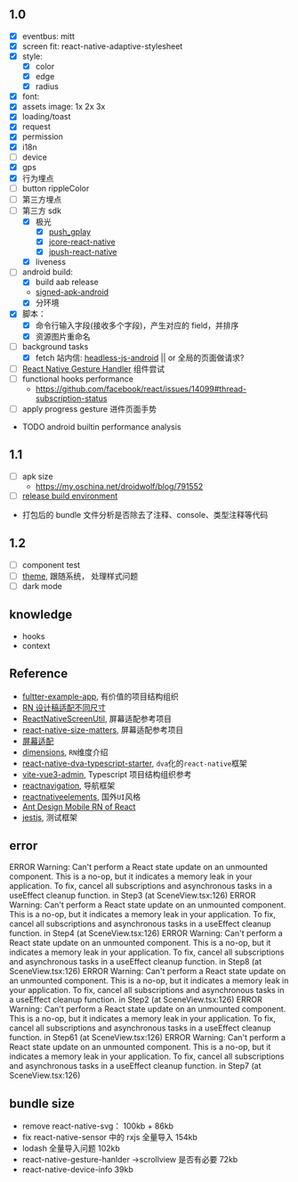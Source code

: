 ## 1.0

- [x] eventbus: mitt
- [x] screen fit: react-native-adaptive-stylesheet
- [x] style:
  - [x] color
  - [x] edge
  - [x] radius
- [x] font:
- [x] assets image: 1x 2x 3x
- [x] loading/toast
- [x] request
- [x] permission
- [x] i18n
- [ ] device
- [x] gps
- [x] 行为埋点
- [ ] button rippleColor
- [ ] 第三方埋点
- [ ] 第三方 sdk
  - [x] 极光
    - [x] [push_gplay](https://api.srv.jpush.cn/v1/website/downloads/sdk/push_gplay)
    - [x] [jcore-react-native](https://github.com/jpush/jcore-react-native/blob/master/package.json)
    - [x] [jpush-react-native](https://github.com/jpush/jpush-react-native/blob/master/index.d.ts)
  - [x] liveness
- [ ] android build:
  - [x] build aab release
  - [signed-apk-android](https://reactnative.dev/docs/signed-apk-android)
  - [x] 分环境
- [x] 脚本：
  - [x] 命令行输入字段(接收多个字段)，产生对应的 field，并排序
  - [x] 资源图片重命名
- [ ] background tasks
  - [x] fetch 站内信: [headless-js-android](https://reactnative.dev/docs/headless-js-android) || or 全局的页面做请求?
- [ ] [React Native Gesture Handler](https://docs.swmansion.com/react-native-gesture-handler/docs/1.10.3/about-handlers/#using-native-components) 组件尝试
- [ ] functional hooks performance
  - https://github.com/facebook/react/issues/14099#thread-subscription-status
- [ ] apply progress gesture 进件页面手势
- TODO android builtin performance analysis

## 1.1

- [ ] apk size
  - https://my.oschina.net/droidwolf/blog/791552
- [ ] [release build environment](https://stackoverflow.com/questions/33117227/setting-environment-variable-in-react-native)
- 打包后的 bundle 文件分析是否除去了注释、console、类型注释等代码

## 1.2

- [ ] component test
- [ ] [theme](https://reactnavigation.org/docs/themes), 跟随系统， 处理样式问题
- [ ] dark mode

## knowledge

- hooks
- context

## Reference

- [fultter-example-app](https://github.com/zhongmeizhi/fultter-example-app), 有价值的项目结构组织
- [RN 设计稿适配不同尺寸](https://www.jianshu.com/p/42c823f150f1)
- [ReactNativeScreenUtil](https://github.com/lizhuoyuan/ReactNativeScreenUtil), 屏幕适配参考项目
- [react-native-size-matters](https://github.com/nirsky/react-native-size-matters), 屏幕适配参考项目
- [屏幕适配](https://reactnative.520wcf.com/ping-mu-shi-pei.html)
- [dimensions](https://reactnative.dev/docs/dimensions), `RN`维度介绍
- [react-native-dva-typescript-starter](https://github.com/ronffy/react-native-dva-typescript-starter), `dva`化的`react-native`框架
- [vite-vue3-admin](https://github.com/buqiyuan/vite-vue3-admin), Typescript 项目结构组织参考
- [reactnavigation](https://reactnavigation.org/docs/getting-started/), 导航框架
- [reactnativeelements](https://reactnativeelements.com/docs), 国外`UI`风格
- [Ant Design Mobile RN of React](https://rn.mobile.ant.design/docs/react/introduce-cn)
- [jestjs](https://jestjs.io/docs/getting-started), 测试框架

## error

ERROR Warning: Can't perform a React state update on an unmounted component. This is a no-op, but it indicates a memory leak in your application. To fix, cancel all subscriptions and asynchronous tasks in a useEffect cleanup function.
in Step3 (at SceneView.tsx:126)
ERROR Warning: Can't perform a React state update on an unmounted component. This is a no-op, but it indicates a memory leak in your application. To fix, cancel all subscriptions and asynchronous tasks in a useEffect cleanup function.
in Step4 (at SceneView.tsx:126)
ERROR Warning: Can't perform a React state update on an unmounted component. This is a no-op, but it indicates a memory leak in your application. To fix, cancel all subscriptions and asynchronous tasks in a useEffect cleanup function.
in Step8 (at SceneView.tsx:126)
ERROR Warning: Can't perform a React state update on an unmounted component. This is a no-op, but it indicates a memory leak in your application. To fix, cancel all subscriptions and asynchronous tasks in a useEffect cleanup function.
in Step2 (at SceneView.tsx:126)
ERROR Warning: Can't perform a React state update on an unmounted component. This is a no-op, but it indicates a memory leak in your application. To fix, cancel all subscriptions and asynchronous tasks in a useEffect cleanup function.
in Step61 (at SceneView.tsx:126)
ERROR Warning: Can't perform a React state update on an unmounted component. This is a no-op, but it indicates a memory leak in your application. To fix, cancel all subscriptions and asynchronous tasks in a useEffect cleanup function.
in Step7 (at SceneView.tsx:126)

## bundle size

- remove react-native-svg： 100kb + 86kb
- fix react-native-sensor 中的 rxjs 全量导入 154kb
- lodash 全量导入问题 102kb
- react-native-gesture-hanlder ->scrollview 是否有必要 72kb
- react-native-device-info 39kb
